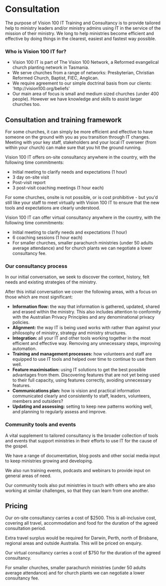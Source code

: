 <h1>Consultation</h1>
<section>
  <p>The purpose of Vision 100 IT Training and Consultancy is to provide tailored help to ministry leaders and/or ministry admins using IT in the service of the mission of their ministry. We long to help ministries become efficient and effective by doing things in the clearest, easiest and fastest way possible.</p>
  <h3>Who is Vision 100 IT for?</h3>
  <ul>
    <li>Vision 100 IT is part of The Vision 100 Network, a Reformed evangelical church planting network in Tasmania.</li>
    <li>We serve churches from a range of networks: Presbyterian, Christian Reformed Church, Baptist, FIEC, Anglican.</li>
    <li>We require agreement to our simple doctrinal basis from our clients: 'http://vision100.org/beliefs'</li>
    <li>Our main area of focus is small and medium sized churches (under 400 people). However we have knowledge and skills to assist larger churches too.</li>
  </ul>

  <h2>Consultation and training framework</h2>
  <p>For some churches, it can simply be more efficient and effective to have someone on the ground with you as you transition through IT changes. Meeting with your key staff, stakeholders and your local IT overseer (from within your church) can make sure that you hit the ground running.</p>

  <p>Vision 100 IT offers on-site consultancy anywhere in the country, with the following time commitments:</p>
  <ul>
    <li>Initial meeting to clarify needs and expectations (1 hour)</li>
    <li>3 day on-site visit</li>
    <li>Post-visit report</li>
    <li>3 post-visit coaching meetings (1 hour each)</li>
  </ul>
  <p>For some churches, onsite is not possible, or is cost prohibitive - but you'd still like your staff to meet virtually with Vision 100 IT to ensure that the new tools and expectations are clearly understood.</p>
  <p>Vision 100 IT can offer virtual consultancy anywhere in the country, with the following time commitments:</p>
  <ul>
    <li>Initial meeting to clarify needs and expectations (1 hour)</li>
    <li>6 coaching sessions (1 hour each)</li>
    <li>For smaller churches, smaller parachurch ministries (under 50 adults average attendance) and for church plants we can negotiate a lower consultancy fee.</li>
  </ul>

  <h3> Our consultancy process</h3>
  <p>In our initial conversation, we seek to discover the context, history, felt needs and existing strategies of the ministry.</p>
  <p>After this initial conversation we cover the following areas, with a focus on those which are most significant:</p>
  <ul>
    <li><strong>Information flow:</strong> the way that information is gathered, updated, shared and erased within the ministry. This also includes attention to conformity with the Australian Privacy Principles and any denominational privacy policies.</li>
    <li><strong>Alignment:</strong> the way IT is being used works with rather than against your philosophy of ministry, strategy and ministry structures.</li>
    <li><strong>Integration:</strong> all your IT and other tools working together in the most efficient and effective way. Removing any unnecessary steps, improving automation.</li>
    <li><strong>Training and management processes:</strong> how volunteers and staff are equipped to use IT tools and helped over time to continue to use them well.</li>
    <li><strong>Feature maximisation:</strong> using IT solutions to get the best possible advantages from them. Discovering features that are not yet being used to their full capacity, using features correctly, avoiding unnecessary features.</li>
    <li><strong>Communications plan:</strong> how is vision and practical information communicated clearly and consistently to staff, leaders, volunteers, members and outsiders?</li>
    <li><strong>Updating and assessing:</strong> setting to keep new patterns working well, and planning to regularly assess and improve.</li>
  </ul>
  <h3>Community tools and events</h3>
  <p>A vital supplement to tailored consultancy is the broader collection of tools and events that support ministries in their efforts to use IT for the cause of the gospel.</p>
  <p>We have a range of documentation, blog posts and other social media input to keep ministries growing and developing.</p>
  <p>We also run training events, podcasts and webinars to provide input on general areas of need. </p>
  <p>Our community tools also put ministries in touch with others who are also working at similar challenges, so that they can learn from one another.</p>

  <h2>Pricing</h2>
  <p>Our on-site consultancy carries a cost of $2500. This is all-inclusive cost, covering all travel, accommodation and food for the duration of the agreed consultation period.</p>
  <p>Extra travel surplus would be required for Darwin, Perth, north of Brisbane, regional areas and outside Australia. This will be priced on enquiry.</p>
  <p>Our virtual consultancy carries a cost of $750 for the duration of the agreed consultancy.</p>
  <p>For smaller churches, smaller parachurch ministries (under 50 adults average attendance) and for church plants we can negotiate a lower consultancy fee.</p>
</section>

